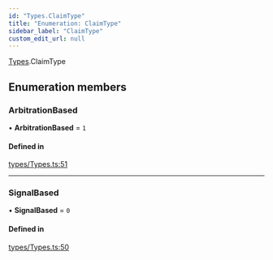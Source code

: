 ```yaml
---
id: "Types.ClaimType"
title: "Enumeration: ClaimType"
sidebar_label: "ClaimType"
custom_edit_url: null
---
```


[Types](../namespaces/Types).ClaimType

## Enumeration members

### ArbitrationBased

• **ArbitrationBased** = `1`

#### Defined in

[types/Types.ts:51](https://github.com/safient/safient-claims-js/blob/274c397/src/types/Types.ts#L51)

___

### SignalBased

• **SignalBased** = `0`

#### Defined in

[types/Types.ts:50](https://github.com/safient/safient-claims-js/blob/274c397/src/types/Types.ts#L50)
